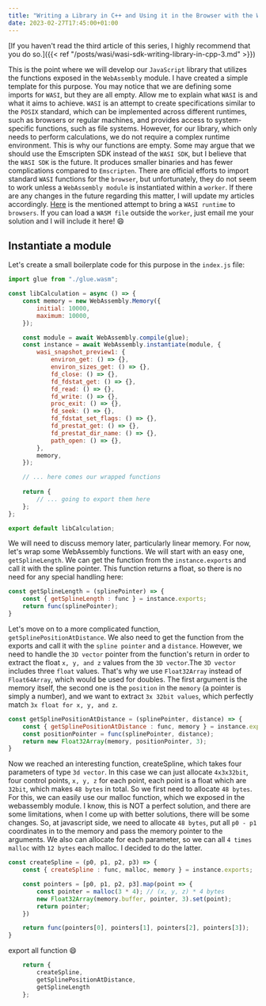 ```yaml
---
title: "Writing a Library in C++ and Using it in the Browser with the WASI SDK - JavaScript module"
date: 2023-02-27T17:45:00+01:00
---
```

[If you haven't read the third article of this series, I highly recommend that you do so.]({{< ref "/posts/wasi/wasi-sdk-writing-library-in-cpp-3.md" >}})

This is the point where we will develop our ``JavaScript`` library that utilizes the functions exposed in the ``WebAssembly`` module. I have created a simple template for this purpose. You may notice that we are defining some imports for ``WASI``, but they are all empty. Allow me to explain what ``WASI`` is and what it aims to achieve. ``WASI`` is an attempt to create specifications similar to the ``POSIX`` standard, which can be implemented across different runtimes, such as browsers or regular machines, and provides access to system-specific functions, such as file systems. However, for our library, which only needs to perform calculations, we do not require a complex runtime environment. This is why our functions are empty. Some may argue that we should use the Emscripten SDK instead of the ``WASI SDK``, but I believe that the ``WASI SDK`` is the future. It produces smaller binaries and has fewer complications compared to ``Emscripten``. There are official efforts to import standard ``WASI`` functions for the ``browser``, but unfortunately, they do not seem to work unless a ``WebAssembly module`` is instantiated within a ``worker``. If there are any changes in the future regarding this matter, I will update my articles accordingly. [Here](https://github.com/wasmerio/wasmer-js) is the mentioned attempt to bring a ``WASI runtime`` to ``browsers``. If you can load a ``WASM file`` outside the ``worker``, just email me your solution and I will include it here! :smile:

## Instantiate a module

Let's create a small boilerplate code for this purpose in the ``index.js`` file:

```javascript
import glue from "./glue.wasm";

const libCalculation = async () => {
    const memory = new WebAssembly.Memory({
        initial: 10000,
        maximum: 10000,
    });

    const module = await WebAssembly.compile(glue);
    const instance = await WebAssembly.instantiate(module, {
        wasi_snapshot_preview1: {
            environ_get: () => {},
            environ_sizes_get: () => {},
            fd_close: () => {},
            fd_fdstat_get: () => {},
            fd_read: () => {},
            fd_write: () => {},
            proc_exit: () => {},
            fd_seek: () => {},
            fd_fdstat_set_flags: () => {},
            fd_prestat_get: () => {},
            fd_prestat_dir_name: () => {},
            path_open: () => {},
        },
        memory,
    });

    // ... here comes our wrapped functions
    
    return {
        // ... going to export them here
    };
};

export default libCalculation;
```

We will need to discuss memory later, particularly linear memory. For now, let's wrap some WebAssembly functions. We will start with an easy one, ``getSplineLength``. We can get the function from the ``instance.exports`` and call it with the spline pointer. This function returns a float, so there is no need for any special handling here:

```javascript
const getSplineLength = (splinePointer) => {
    const { getSplineLength : func } = instance.exports;
    return func(splinePointer);
}
```

Let's move on to a more complicated function, ``getSplinePositionAtDistance``. We also need to get the function from the exports and call it with the ``spline pointer`` and a ``distance``. However, we need to handle the ``3D vector`` pointer from the function's return in order to extract the float ``x, y, and z`` values from the ``3D vector``.The ``3D vector`` includes three ``float`` values. That's why we use ``Float32Array`` instead of ``Float64Array``, which would be used for doubles. The first argument is the memory itself, the second one is the ``position`` in the ``memory`` (a pointer is simply a number), and we want to extract ``3x 32bit values``, which perfectly match ``3x float for x, y, and z``.

```javascript
const getSplinePositionAtDistance = (splinePointer, distance) => {
    const { getSplinePositionAtDistance : func, memory } = instance.exports;
    const positionPointer = func(splinePointer, distance);
    return new Float32Array(memory, positionPointer, 3);
}
```

Now we reached an interesting function, createSpline, which takes four parameters of type ``3d vector``. In this case we can just allocate ``4x3x32bit``, four control points, ``x, y, z`` for each point, each point is a float which are ``32bit``, which makes ``48 bytes`` in total. So we first need to allocate ``48 bytes``. For this, we can easily use our malloc function, which we exposed in the webassembly module. I know, this is NOT a perfect solution, and there are some limitations, when I come up with better solutions, there will be some changes. So, at javascript side, we need to allocate ``48 bytes``, put all ``p0 - p1`` coordinates in to the memory and pass the memory pointer to the arguments. We also can allocate for each parameter, so we can all ``4 times malloc`` with ``12 bytes`` each malloc. I decided to do the latter.

```javascript
const createSpline = (p0, p1, p2, p3) => {
    const { createSpline : func, malloc, memory } = instance.exports;

    const pointers = [p0, p1, p2, p3].map(point => {
        const pointer = malloc(3 * 4); // (x, y, z) * 4 bytes
        new Float32Array(memory.buffer, pointer, 3).set(point);
        return pointer;
    })

    return func(pointers[0], pointers[1], pointers[2], pointers[3]);
}
```
export all function :smile:

```javascript
    return {
        createSpline,
        getSplinePositionAtDistance,
        getSplineLength
    };
```